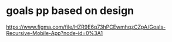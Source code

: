 # goals pp based on design 
https://www.figma.com/file/HZR9E6q73hPCEwmhqzCZpA/Goals-Recursive-Mobile-App?node-id=0%3A1
